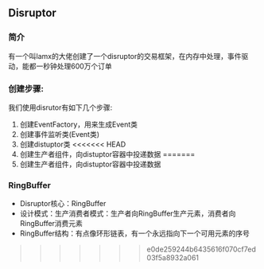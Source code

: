 ## Disruptor
### 简介
有一个叫lamx的大佬创建了一个disruptor的交易框架，在内存中处理，事件驱动，能都一秒钟处理600万个订单

### 创建步骤:
我们使用disrutor有如下几个步骤:
1. 创建EventFactory，用来生成Event类
1. 创建事件监听类(Event类)
1. 创建distuptor类
<<<<<<< HEAD
1. 创建生产者组件，向distuptor容器中投递数据
=======
1. 创建生产者组件，向distuptor容器中投递数据

### RingBuffer
* Disruptor核心：RingBuffer
* 设计模式：生产消费者模式：生产者向RingBuffer生产元素，消费者向RingBuffer消费元素
* RingBuffer结构：有点像环形链表，有一个永远指向下一个可用元素的序号

>>>>>>> e0de259244b6435616f070cf7ed03f5a8932a061
